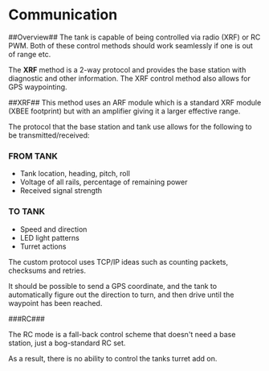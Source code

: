 # Communication #
##Overview##
The tank is capable of being controlled via radio (XRF) or RC PWM. Both of these control methods should work seamlessly if one is out of range etc.

The **XRF** method is a 2-way protocol and provides the base station with diagnostic and other information. The XRF control method also allows for GPS waypointing.

##XRF##
This method uses an ARF module which is a standard XRF module (XBEE footprint) but with an amplifier giving it a larger effective range.

The protocol that the base station and tank use allows for the following to be transmitted/received:

### FROM TANK ###
- Tank location, heading, pitch, roll
- Voltage of all rails, percentage of remaining power
- Received signal strength

### TO TANK ###
- Speed and direction
- LED light patterns
- Turret actions

The custom protocol uses TCP/IP ideas such as counting packets, checksums and retries.

It should be possible to send a GPS coordinate, and the tank to automatically figure out the direction to turn, and then drive until the waypoint has been reached.

###RC###

The RC mode is a fall-back control scheme that doesn't need a base station, just a bog-standard RC set.

As a result, there is no ability to control the tanks turret add on. 